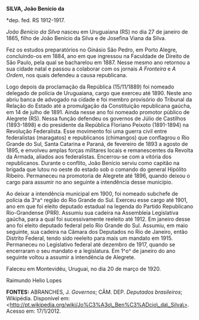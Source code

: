 **SILVA, João Benício da**

\*dep. fed. RS 1912-1917.

*João Benício da Silva* nasceu em Uruguaiana (RS) no dia 27 de janeiro
de 1865, filho de João Benício da Silva e de Josefina Viana da Silva.

Fez os estudos preparatórios no Ginásio São Pedro, em Porto Alegre,
concluindo-os em 1884, ano em que ingressou na Faculdade de Direito de
São Paulo, pela qual se bacharelou em 1887. Nesse mesmo ano retornou a
sua cidade natal e passou a colaborar com os jornais *A Fronteira* e *A
Ordem*, nos quais defendeu a causa republicana.

Logo depois da proclamação da República (15/11/1889) foi nomeado
delegado de polícia de Uruguaiana, cargo que exerceu até 1890. Neste ano
abriu banca de advogado na cidade e foi membro provisório do Tribunal da
Relação do Estado até a promulgação da Constituição republicana gaúcha,
em 14 de julho de 1891. Ainda nesse ano foi nomeado promotor público de
Alegrete (RS). Nessa função defendeu os governos de Júlio de Castilhos
(1893-1898) e do presidente da República Floriano Peixoto (1891-1894) na
Revolução Federalista. Esse movimento foi uma guerra civil entre
federalistas (maragatos) e republicanos (chimangos) que conflagrou o Rio
Grande do Sul, Santa Catarina e Paraná, de fevereiro de 1893 a agosto de
1895, e envolveu amplas forças militares locais e remanescentes da
Revolta da Armada, aliados aos federalistas. Encerrou-se com a vitória
dos republicanos. Durante o conflito, João Benício serviu como capitão
na brigada que lutou no oeste do estado sob o comando do general
Hipólito Ribeiro. Permaneceu na promotoria de Alegrete até 1896, quando
deixou o cargo para assumir no ano seguinte a intendência desse
município.

Ao deixar a intendência municipal em 1900, foi nomeado subchefe de
polícia da 3^a^ região do Rio Grande do Sul. Exerceu esse cargo até
1901, ano em que foi eleito deputado estadual na legenda do Partido
Republicano Rio-Grandense (PRR). Assumiu sua cadeira na Assembleia
Legislativa gaúcha, para a qual foi sucessivamente reeleito até 1912. Em
janeiro desse ano foi eleito deputado federal pelo Rio Grande do Sul.
Assumiu, em maio seguinte, sua cadeira na Câmara dos Deputados no Rio de
Janeiro, então Distrito Federal, tendo sido reeleito para mais um
mandato em 1915. Permaneceu no Legislativo federal até dezembro de 1917,
quando se encerraram o seu mandato e a legislatura. Em 1^o^ de janeiro
do ano seguinte voltou a assumir a intendência de Alegrete.

Faleceu em Montevidéu, Uruguai, no dia 20 de março de 1920.

Raimundo Helio Lopes

**FONTES:** ABRANCHES, J. *Governos*; CÂM. DEP. *Deputados brasileiros*;
Wikipédia. Disponível em:
\<http://pt.wikipedia.org/wiki/Jo%C3%A3o\_Ben%C3%ADcio\_da\_Silva\>.
Acesso em: 17/1/2012.
